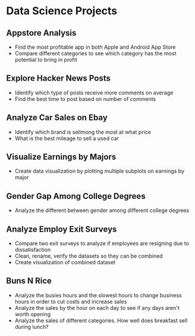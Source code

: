 # Data Science Projects
## Appstore Analysis
* Find the most profitable app in both Apple and Android App Store
* Compare different categories to see which category has the most potential to bring in profit
## Explore Hacker News Posts
* Identify which type of posts receive more comments on average
* Find the best time to post based on number of comments
## Analyze Car Sales on Ebay
* Identify which brand is sellmong the most at what price
* What is the best mileage to sell a used car
## Visualize Earnings by Majors
* Create data visualization by plotting multiple subplots on earnings by major
## Gender Gap Among College Degrees
* Analyze the different between gender among different college degrees
## Analyze Employ Exit Surveys
* Compare two exit surveys to analyze if employees are resigning due to dissatisfaction
* Clean, rename, verify the datasets so they can be combined
* Create visualization of combined dataset
## Buns N Rice
* Analyze the busies hours and the slowest hours to change business hours in order to cut costs and increase sales
* Analyze the sales by the hour on each day to see if any days aren't worth opening
* Analyze the sales of different categories. How well does breakfast sell during lunch?
